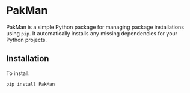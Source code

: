 # PakMan

PakMan is a simple Python package for managing package installations using `pip`. It automatically installs any missing dependencies for your Python projects.

## Installation

To install:

```bash
pip install PakMan
